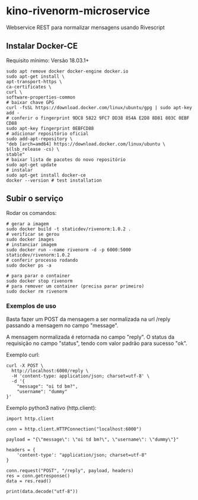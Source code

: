 kino-rivenorm-microservice
==========================

Webservice REST para normalizar mensagens usando Rivescript

Instalar Docker-CE
------------------

Requisito mínimo: Versão 18.03.1+

``` {.sourceCode .sh}
sudo apt remove docker docker-engine docker.io
sudo apt-get install \
apt-transport-https \
ca-certificates \
curl \
software-properties-common
# baixar chave GPG
curl -fsSL https://download.docker.com/linux/ubuntu/gpg | sudo apt-key add -
# conferir o fingerprint 9DC8 5822 9FC7 DD38 854A E2D8 8D81 803C 0EBF CD88
sudo apt-key fingerprint 0EBFCD88
# adicionar repositório oficial
sudo add-apt-repository \
"deb [arch=amd64] https://download.docker.com/linux/ubuntu \
$(lsb_release -cs) \
stable"
# baixar lista de pacotes do novo repositório
sudo apt-get update
# instalar
sudo apt-get install docker-ce
docker --version # test installation
```

Subir o serviço
---------------

Rodar os comandos:

``` {.sourceCode .sh}
# gerar a imagem
sudo docker build -t staticdev/rivenorm:1.0.2 .
# verificar se gerou
sudo docker images
# instanciar imagem
sudo docker run --name rivenorm -d -p 6000:5000 staticdev/rivenorm:1.0.2
# conferir processo rodando
sudo docker ps -a

# para parar o container
sudo docker stop rivenorm
# para remover um container (precisa parar primeiro)
sudo docker rm rivenorm
```

### Exemplos de uso

Basta fazer um POST da mensagem a ser normalizada na url /reply passando
a mensagem no campo "message".

A mensagem normalizada é retornada no campo "reply". O status da
requisição no campo "status", tendo com valor padrão para sucesso "ok".

Exemplo curl:

``` {.sourceCode .sh}
curl -X POST \
  http://localhost:6000/reply \
  -H 'content-type: application/json; charset=utf-8' \
  -d '{
    "message": "oi td bm?",
    "username": "dummy"
}'
```

Exemplo python3 nativo (http.client):

``` {.sourceCode .python}
import http.client

conn = http.client.HTTPConnection("localhost:6000")

payload = "{\"message\": \"oi td bm?\", \"username\": \"dummy\"}"

headers = {
    'content-type': "application/json; charset=utf-8"
}

conn.request("POST", "/reply", payload, headers)
res = conn.getresponse()
data = res.read()

print(data.decode("utf-8"))
```
